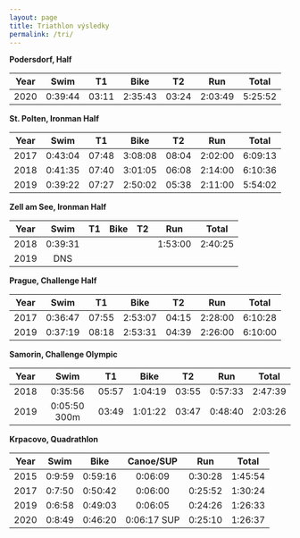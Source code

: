 ```yaml
---
layout: page
title: Triathlon výsledky
permalink: /tri/
---
```


**Podersdorf, Half**

| Year | Swim | T1 | Bike | T2 | Run | Total |
| :-: | :-: | :-: | :-: | :-: | :-: | :-: |
| 2020 | 0:39:44 | 03:11 | 2:35:43 | 03:24 | 2:03:49 | 5:25:52 |


**St. Polten, Ironman Half** 

| Year | Swim | T1 | Bike | T2 | Run | Total |
| :-: | :-: | :-: | :-: | :-: | :-: | :-: |
| 2017 | 0:43:04 | 07:48 | 3:08:08 | 08:04 | 2:02:00 | 6:09:13 |
| 2018 | 0:41:35 | 07:40 | 3:01:05 | 06:08 | 2:14:00 | 6:10:36 |
| 2019 | 0:39:22 | 07:27 | 2:50:02 | 05:38 | 2:11:00 | 5:54:02 |


**Zell am See, Ironman Half**

| Year | Swim | T1 | Bike | T2 | Run | Total |
| :-: | :-: | :-: | :-: | :-: | :-: | :-: |
| 2018 | 0:39:31 |  |  |  | 1:53:00 | 2:40:25 |
| 2019 | DNS |


**Prague, Challenge Half** 

| Year | Swim | T1 | Bike | T2 | Run | Total |
| :-: | :-: | :-: | :-: | :-: | :-: | :-: |
| 2017 | 0:36:47 | 07:55 | 2:53:07 | 04:15 | 2:28:00 | 6:10:28 |
| 2019 | 0:37:19 | 08:18 | 2:53:31 | 04:39 | 2:26:00 | 6:10:00 |



**Samorin, Challenge Olympic**

| Year | Swim | T1 | Bike | T2 | Run | Total |
| :-: | :-: | :-: | :-: | :-: | :-: | :-: |
| 2018 | 0:35:56 | 05:57 | 1:04:19 | 03:55 | 0:57:33 | 2:47:39 |
| 2019 | 0:05:50 300m | 03:49 | 1:01:22 | 03:47 | 0:48:40 | 2:03:26 |


**Krpacovo, Quadrathlon**

| Year | Swim | Bike | Canoe/SUP | Run | Total |
| :-: | :-: | :-: | :-: | :-: | :-: |
| 2015 | 0:9:59 | 0:59:16 | 0:06:09 | 0:30:28 | 1:45:54 |
| 2017 | 0:7:50 | 0:50:42 | 0:06:00 | 0:25:52 | 1:30:24 |
| 2019 | 0:6:58 | 0:49:03 | 0:06:05 | 0:24:26 | 1:26:33 |
| 2020 | 0:8:49 | 0:46:20 | 0:06:17 SUP | 0:25:10 | 1:26:37 |
